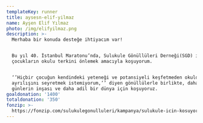 ```yaml
---
templateKey: runner
title: aysesn-elif-yilmaz
name: Ayşen Elif Yılmaz
photo: /img/elifyilmaz.png
description: >-
  Merhaba bir konuda desteğe ihtiyacım var! 


  Bu yıl 40. İstanbul Maratonu’nda, Sulukule Gönüllüleri Derneği(SGD) için
  çocukların okulu terkini önlemek amacıyla koşuyorum.


  ‘’Hiçbir çocuğun kendindeki yeteneği ve potansiyeli keşfetmeden okuldan
  ayrılışını seyretmek istemiyorum,’’ diyen gönüllülerle birlikte, daha güzel
  günlerin inşası ve daha adil bir dünya için koşuyoruz.
goaldonation: '1400'
totaldonation: '350'
fonzip: >-
  https://fonzip.com/sulukulegonulluleri/kampanya/sulukule-icin-kosuyorum--okulu-terki-onluyorum-38
---
```


